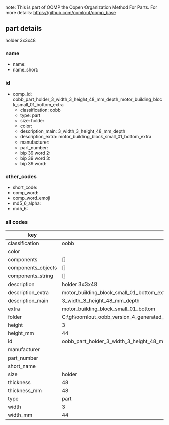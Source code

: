 #   

note: This is part of OOMP the Oopen Organization Method For Parts. For more details: https://github.com/oomlout/oomp_base

##  part details



holder 3x3x48

### name
* name: 
* name_short: 
### id
* oomp_id: oobb_part_holder_3_width_3_height_48_mm_depth_motor_building_block_small_01_bottom_extra
  * classification: oobb
  * type: part
  * size: holder
  * color: 
  * description_main: 3_width_3_height_48_mm_depth
  * description_extra: motor_building_block_small_01_bottom_extra
  * manufacturer: 
  * part_number: 
  * bip 39 word 2: 
  * bip 39 word 3: 
  * bip 39 word: 

### other_codes
* short_code: 
* oomp_word: 
* oomp_word_emoji 
* md5_6_alpha: 
* md5_6: 









### all codes 
| key | value |  
| --- | --- |  
| classification | oobb |  
| color |  |  
| components | [] |  
| components_objects | [] |  
| components_string | [] |  
| description | holder 3x3x48 |  
| description_extra | motor_building_block_small_01_bottom_extra |  
| description_main | 3_width_3_height_48_mm_depth |  
| extra | motor_building_block_small_01_bottom |  
| folder | C:\gh\oomlout_oobb_version_4_generated_parts\things\oobb_part_holder_3_width_3_height_48_mm_depth_motor_building_block_small_01_bottom_extra |  
| height | 3 |  
| height_mm | 44 |  
| id | oobb_part_holder_3_width_3_height_48_mm_depth_motor_building_block_small_01_bottom_extra |  
| manufacturer |  |  
| part_number |  |  
| short_name |  |  
| size | holder |  
| thickness | 48 |  
| thickness_mm | 48 |  
| type | part |  
| width | 3 |  
| width_mm | 44 |  
